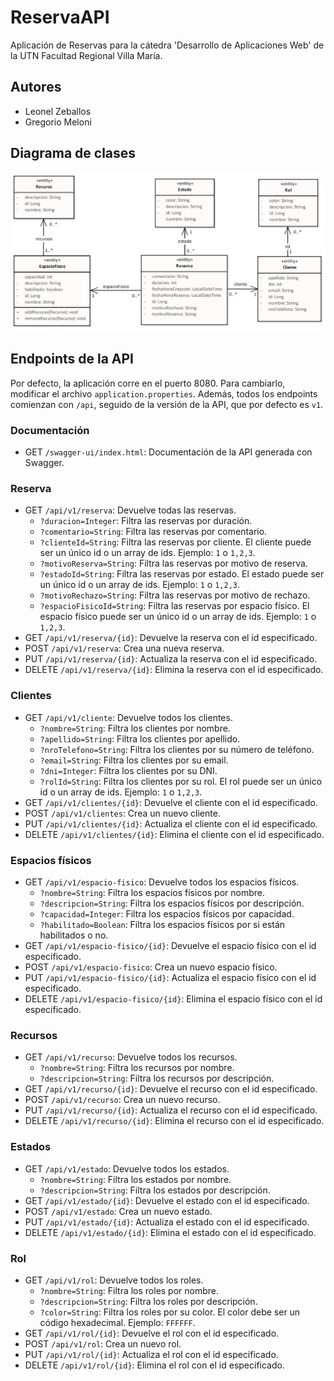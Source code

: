 # ReservaAPI
Aplicación de Reservas para la cátedra 'Desarrollo de Aplicaciones Web' de la UTN Facultad Regional Villa María.

## Autores

- Leonel Zeballos
- Gregorio Meloni

## Diagrama de clases

![Model.png](images%2FModel.png)

## Endpoints de la API

Por defecto, la aplicación corre en el puerto 8080. Para cambiarlo, modificar el archivo `application.properties`.
Además, todos los endpoints comienzan con `/api`, seguido de la versión de la API, que por defecto es `v1`.

### Documentación

- GET `/swagger-ui/index.html`: Documentación de la API generada con Swagger.

### Reserva

- GET `/api/v1/reserva`: Devuelve todas las reservas.
  - `?duracion=Integer`: Filtra las reservas por duración.
  - `?comentario=String`: Filtra las reservas por comentario.
  - `?clienteId=String`: Filtra las reservas por cliente. El cliente puede ser un único id o un array de ids.
    Ejemplo: `1` o `1,2,3`.
  - `?motivoReserva=String`: Filtra las reservas por motivo de reserva.
  - `?estadoId=String`: Filtra las reservas por estado. El estado puede ser un único id o un array de ids. Ejemplo: `1`
    o `1,2,3`.
  - `?motivoRechazo=String`: Filtra las reservas por motivo de rechazo.
  - `?espacioFisicoId=String`: Filtra las reservas por espacio físico. El espacio físico puede ser un único id o un
    array de ids. Ejemplo: `1` o `1,2,3`.
- GET `/api/v1/reserva/{id}`: Devuelve la reserva con el id especificado.
- POST `/api/v1/reserva`: Crea una nueva reserva.
- PUT `/api/v1/reserva/{id}`: Actualiza la reserva con el id especificado.
- DELETE `/api/v1/reserva/{id}`: Elimina la reserva con el id especificado.

### Clientes

- GET `/api/v1/cliente`: Devuelve todos los clientes.
  - `?nombre=String`: Filtra los clientes por nombre.
  - `?apellido=String`: Filtra los clientes por apellido.
  - `?nroTelefono=String`: Filtra los clientes por su número de teléfono.
  - `?email=String`: Filtra los clientes por su email.
  - `?dni=Integer`: Filtra los clientes por su DNI.
  - `?rolId=String`: Filtra los clientes por su rol. El rol puede ser un único id o un array de ids. Ejemplo: `1`
    o `1,2,3`.
- GET `/api/v1/clientes/{id}`: Devuelve el cliente con el id especificado.
- POST `/api/v1/clientes`: Crea un nuevo cliente.
- PUT `/api/v1/clientes/{id}`: Actualiza el cliente con el id especificado.
- DELETE `/api/v1/clientes/{id}`: Elimina el cliente con el id especificado.

### Espacios físicos

- GET `/api/v1/espacio-fisico`: Devuelve todos los espacios físicos.
  - `?nombre=String`: Filtra los espacios físicos por nombre.
  - `?descripcion=String`: Filtra los espacios físicos por descripción.
  - `?capacidad=Integer`: Filtra los espacios físicos por capacidad.
  - `?habilitado=Boolean`: Filtra los espacios físicos por si están habilitados o no.
- GET `/api/v1/espacio-fisico/{id}`: Devuelve el espacio físico con el id especificado.
- POST `/api/v1/espacio-fisico`: Crea un nuevo espacio físico.
- PUT `/api/v1/espacio-fisico/{id}`: Actualiza el espacio físico con el id especificado.
- DELETE `/api/v1/espacio-fisico/{id}`: Elimina el espacio físico con el id especificado.

### Recursos

- GET `/api/v1/recurso`: Devuelve todos los recursos.
  - `?nombre=String`: Filtra los recursos por nombre.
  - `?descripcion=String`: Filtra los recursos por descripción.
- GET `/api/v1/recurso/{id}`: Devuelve el recurso con el id especificado.
- POST `/api/v1/recurso`: Crea un nuevo recurso.
- PUT `/api/v1/recurso/{id}`: Actualiza el recurso con el id especificado.
- DELETE `/api/v1/recurso/{id}`: Elimina el recurso con el id especificado.

### Estados

- GET `/api/v1/estado`: Devuelve todos los estados.
  - `?nombre=String`: Filtra los estados por nombre.
  - `?descripcion=String`: Filtra los estados por descripción.
- GET `/api/v1/estado/{id}`: Devuelve el estado con el id especificado.
- POST `/api/v1/estado`: Crea un nuevo estado.
- PUT `/api/v1/estado/{id}`: Actualiza el estado con el id especificado.
- DELETE `/api/v1/estado/{id}`: Elimina el estado con el id especificado.

### Rol

- GET `/api/v1/rol`: Devuelve todos los roles.
  - `?nombre=String`: Filtra los roles por nombre.
  - `?descripcion=String`: Filtra los roles por descripción.
  - `?color=String`: Filtra los roles por su color. El color debe ser un código hexadecimal. Ejemplo: `FFFFFF`.
- GET `/api/v1/rol/{id}`: Devuelve el rol con el id especificado.
- POST `/api/v1/rol`: Crea un nuevo rol.
- PUT `/api/v1/rol/{id}`: Actualiza el rol con el id especificado.
- DELETE `/api/v1/rol/{id}`: Elimina el rol con el id especificado.
